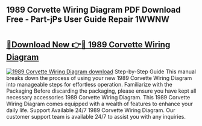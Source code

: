 ## 1989 Corvette Wiring Diagram PDF Download Free - Part-jPs User Guide Repair 1WWNW

# <h2><a href="http://dfny2b.blite.top/?on=1989+Corvette+Wiring+Diagram">🔗Download New 👉🔴 1989 Corvette Wiring Diagram</a></h2>

[![1989 Corvette Wiring Diagram download](https://i.imgur.com/lujVjoI.png)](http://dfny2b.blite.top/?on=1989+Corvette+Wiring+Diagram)
Step-by-Step Guide This manual breaks down the process of using your new 1989 Corvette Wiring Diagram into manageable steps for effortless operation. Familiarize with the Packaging Before discarding the packaging, please ensure you have kept all necessary accessories 1989 Corvette Wiring Diagram. This 1989 Corvette Wiring Diagram comes equipped with a wealth of features to enhance your daily life. Support Available 24/7 1989 Corvette Wiring Diagram. Our customer support team is available 24/7 to assist you with any inquiries.
